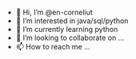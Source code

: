- 👋 Hi, I’m @en-corneliut
- 👀 I’m interested in java/sql/python
- 🌱 I’m currently learning python
- 💞️ I’m looking to collaborate on ...
- 📫 How to reach me ...

<!---
en-corneliut/en-corneliut is a ✨ special ✨ repository because its `README.md` (this file) appears on your GitHub profile.
You can click the Preview link to take a look at your changes.
--->
